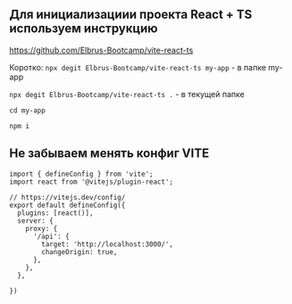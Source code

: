 ## Для инициализациии проекта React + TS используем инструкцию 

https://github.com/Elbrus-Bootcamp/vite-react-ts


Коротко:
```npx degit Elbrus-Bootcamp/vite-react-ts my-app```   - в папке my-app

```npx degit Elbrus-Bootcamp/vite-react-ts .```   - в текущей папке

```cd my-app```

```npm i```



## Не забываем менять конфиг VITE

```
import { defineConfig } from 'vite';
import react from '@vitejs/plugin-react';

// https://vitejs.dev/config/
export default defineConfig({
  plugins: [react()],
  server: {
    proxy: {
      '/api': {
        target: 'http://localhost:3000/',
        changeOrigin: true,
      },
    },
  },
 
})
```
